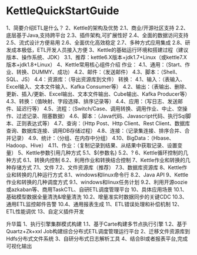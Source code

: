 # KettleQuickStartGuide

1、简要介绍ETL是什么？
2、Kettle的架构及优势
    2.1、商业/开源社区支持
	2.2、底层基于Java,支持跨平台
	2.3、插件架构,可扩展性好
	2.4、全面的数据访问支持
	2.5、流式设计方便易用
	2.6、全面优化高效稳定
	2.7、多种方式应用集成
	2.8、研发成本极低，ETL开发人员接入方便
3、Kettle的基础运行环境和搭建过程（建议版本、操作系统、JDK）
    3.1、推荐：kettle6.X版本+jdk1.7+Linux（或kettle7.X版本+jdk1.8+Linux）
4、Kettle常用核心组件介绍
    作业：
	4.1、通用：（Start、作业、转换、DUMMY、成功）
	4.2、邮件：（发送邮件）
	4.3、脚本：（Shell、SQL、JS）
	4.4：资源库：（导出资源库到文件）
    转换：
	4.1、输入：（表输入、Excel输入、文本文件输入、Kafka Consumer等）
	4.2、输出：（表输出、删除、更新、插入/更新、Excel输出、文本文件输出、Cube输出、Kafka Producer等）
	4.3、转换：（值映射、字段选择、排序记录等）
	4.4、应用：（写日志、发送邮件、延迟行等）
	4.5、流程：（Switch/Case、调用转换、调用作业、中止、空操作、过滤记录、阻塞数据）
	4.6、脚本：（Java代码、Javascript代码、执行Sql脚本、正则表达式等）
	4.7、查询：（Http Post、Http Client、Rest Client、数据库查询、数据库连接、调用DB存储过程）
	4.8、连接：（记录集连接、排序合并、合并记录）
	4.9、统计：（分组、在内存中分组）
	4.10、BigData：（Hbase、Hadoop、Hive）
	4.11、作业：（复制记录到结果、从结果中获取记录、设置变量）
5、Kettle参数引用几种方式
	5.1、${参数名}
	5.2、?
6、Kettle循环控制的几种方式
	6.1、转换内控制
	6.2、利用作业和转换结合控制
7、Kettle作业和转换的几种存储方式
	7.1、文件
	7.2、文件资源库（推荐）
	7.3、数据库资源库
8、Kettle作业和转换的几种运行方式
	8.1、windows和linux命令行
	8.2、Java API
9、Kettle作业和转换的几种调度方式
	9.1、windows和linux任务计划
	9.2、利用开源oozie或azkaban等、商用TaskCTL、自研ETL调度管理平台
10、具体应用场景
	10.1、基础模型数据全量清洗&增量清洗
	10.2、增量准实时数据同步的关键CDC
	10.3、通用ETL监控邮件告警
	10.4、通用报表生成
11、ETL错误处理和补偿机制
12、ETL性能调优
13、自定义插件开发

升华篇
1、执行引擎集群模式构建 
	1.1、基于Carte构建多节点执行引擎
	1.2、基于Quartz+Zk+xxl Job构建综合分布式ETL调度管理运行平台
2、迁移文件资源库到Hdfs分布式文件系统
3、自研分布式日志解析工具
4、结合BI或者报表平台,完成可视化输出
